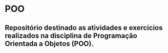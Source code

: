 # POO
## Repositório destinado as atividades e exercicios realizados na disciplina de Programação Orientada a Objetos (POO).

